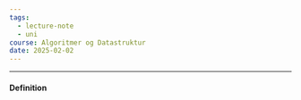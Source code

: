 ```yaml
---
tags:
  - lecture-note
  - uni
course: Algoritmer og Datastruktur
date: 2025-02-02
---
```

--- 
#### Definition

